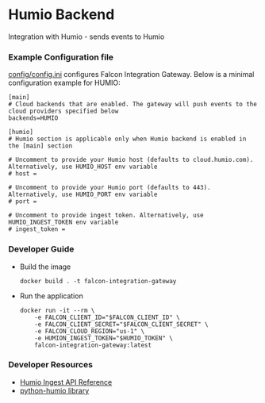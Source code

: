 # Humio Backend

Integration with Humio - sends events to Humio

### Example Configuration file

[config/config.ini](https://github.com/CrowdStrike/falcon-integration-gateway/blob/main/config/config.ini)  configures Falcon Integration Gateway. Below is a minimal configuration example for HUMIO:
```
[main]
# Cloud backends that are enabled. The gateway will push events to the cloud providers specified below
backends=HUMIO

[humio]
# Humio section is applicable only when Humio backend is enabled in the [main] section

# Uncomment to provide your Humio host (defaults to cloud.humio.com). Alternatively, use HUMIO_HOST env variable
# host =

# Uncomment to provide your Humio port (defaults to 443). Alternatively, use HUMIO_PORT env variable
# port =

# Uncomment to provide ingest token. Alternatively, use HUMIO_INGEST_TOKEN env variable
# ingest_token =
```

### Developer Guide

 - Build the image
   ```
   docker build . -t falcon-integration-gateway
   ```
 - Run the application
   ```
   docker run -it --rm \
       -e FALCON_CLIENT_ID="$FALCON_CLIENT_ID" \
       -e FALCON_CLIENT_SECRET="$FALCON_CLIENT_SECRET" \
       -e FALCON_CLOUD_REGION="us-1" \
       -e HUMION_INGEST_TOKEN="$HUMIO_TOKEN" \
       falcon-integration-gateway:latest
   ```

### Developer Resources
 - [Humio Ingest API Reference](https://library.humio.com/stable/reference/api/ingest-api/)
 - [python-humio library](https://github.com/humio/python-humio)
